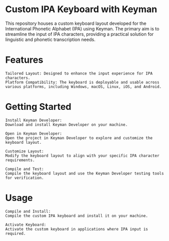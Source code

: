 # Custom IPA Keyboard with Keyman
This repository houses a custom keyboard layout developed for the International Phonetic Alphabet (IPA) using Keyman. The primary aim is to streamline the input of IPA characters, providing a practical solution for linguistic and phonetic transcription needs.

# Features
    Tailored Layout: Designed to enhance the input experience for IPA characters.
    Platform Compatibility: The keyboard is deployable and usable across various platforms, including Windows, macOS, Linux, iOS, and Android.

# Getting Started

    Install Keyman Developer:
    Download and install Keyman Developer on your machine.

    Open in Keyman Developer:
    Open the project in Keyman Developer to explore and customize the keyboard layout.

    Customize Layout:
    Modify the keyboard layout to align with your specific IPA character requirements.

    Compile and Test:
    Compile the keyboard layout and use the Keyman Developer testing tools for verification.

# Usage

    Compile and Install:
    Compile the custom IPA keyboard and install it on your machine.

    Activate Keyboard:
    Activate the custom keyboard in applications where IPA input is required.
